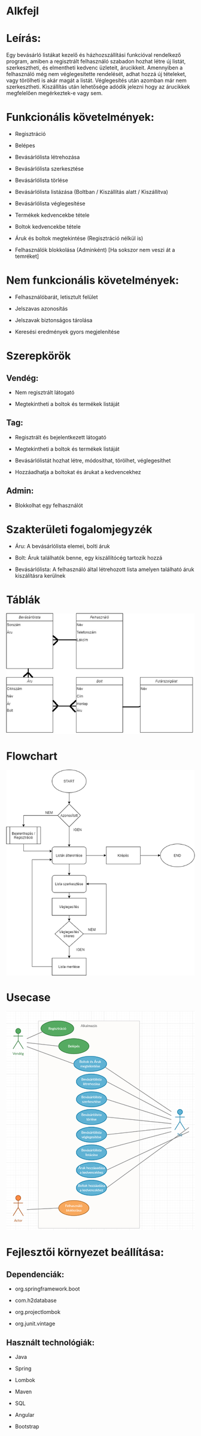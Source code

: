 # Alkfejl
# Leírás:

Egy bevásárló listákat kezelő és házhozszállítási funkcióval rendelkező program, amiben a regisztrált felhasználó szabadon hozhat létre új listát, szerkesztheti, és elmentheti kedvenc üzleteit, árucikkeit. Amennyiben a felhasználó még nem véglegesítette rendelését, adhat hozzá új tételeket, vagy törölheti is akár magát a listát. Véglegesítés után azomban már nem szerkesztheti. Kiszállítás után lehetősége adódik jelezni hogy az árucikkek megfelelően megérkeztek-e vagy sem.

# Funkcionális követelmények:



* Regisztráció

* Belépes

* Bevásárlólista létrehozása

* Bevásárlólista szerkesztése

* Bevásárlólista törlése

* Bevásárlólista listázása (Boltban / Kiszállítás alatt / Kiszállítva)

* Bevásárlólista véglegesítése



* Termékek kedvencekbe tétele

* Boltok kedvencekbe tétele



* Áruk és boltok megtekintése (Regisztráció nélkül is)



* Felhasználók blokkolása (Adminként) [Ha sokszor nem veszi át a temréket]





 # Nem funkcionális követelmények:


 * Felhasználóbarát, letisztult felület

 * Jelszavas azonosítás
 
 * Jelszavak biztonságos tárolása

 * Keresési eredmények gyors megjelenítése



# Szerepkörök


## Vendég: 
* Nem regisztrált látogató

* Megtekintheti a boltok és termékek listáját

## Tag: 
* Regisztrált és bejelentkezett látogató

* Megtekintheti a boltok és termékek listáját

* Bevásárlólistát hozhat létre, módosíthat, törölhet, véglegesíthet

* Hozzáadhatja a boltokat és árukat a kedvencekhez

## Admin:
* Blokkolhat egy felhasználót

# Szakterületi fogalomjegyzék

* Áru: A bevásárlólista elemei, bolti áruk

* Bolt: Áruk találhatók benne, egy kiszállítócég tartozik hozzá

* Bevásárlólista: A felhasználó által létrehozott lista amelyen található áruk kiszálításra kerülnek

# Táblák
![Image of Yaktocat](https://github.com/TheHagen98/Alkfejl/blob/master/vJPEG.jpg)

# Flowchart
![Image of Yaktocat](https://github.com/TheHagen98/Alkfejl/blob/master/flowchat.png)

# Usecase
![Image of Yaktocat](https://github.com/TheHagen98/Alkfejl/blob/master/Use-Case.png)

# Fejlesztői környezet beállítása:
## Dependenciák:

* org.springframework.boot

* com.h2database

* org.projectlombok

* org.junit.vintage

## Használt technológiák:

* Java

* Spring

* Lombok

* Maven

* SQL

* Angular

* Bootstrap


